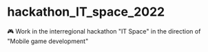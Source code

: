 # hackathon_IT_space_2022
:video_game: Work in the interregional hackathon "IT Space" in the direction of "Mobile game development"
